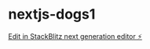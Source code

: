 # nextjs-dogs1

[Edit in StackBlitz next generation editor ⚡️](https://stackblitz.com/~/github.com/assafshp/nextjs-dogs1)